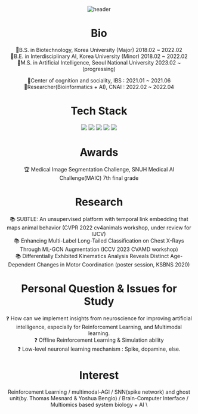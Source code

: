 <div align="center">
  
![header](https://capsule-render.vercel.app/api?type=waving&color=gradient&customColorList=1&height=300&section=header&text=SoHyung%20Kim&fontSize=90&fontColor=404040&animation=fadeIn)  

# Bio
🏫B.S. in Biotechnology, Korea University (Major)  2018.02 ~ 2022.02  
🏫B.E. in Interdisciplinary AI, Korea University (Minor)  2018.02 ~ 2022.02  
🏫M.S. in Artificial Intelligence, Seoul National University 2023.02 ~ (progressing)
  
🏢Center of cognition and sociality, IBS : 2021.01 ~ 2021.06  
🏢Researcher(Bioinformatics + AI), CNAI : 2022.02 ~ 2022.04  

# Tech Stack
<img src="https://img.shields.io/badge/Python-3766AB?style=flat-square&logo=Python&logoColor=white"/></a>
<img src="https://img.shields.io/badge/C-9999FF?style=flat-square&logo=C&logoColor=white"/></a>
<img src="https://img.shields.io/badge/MATLAB-3152A0?style=flat-square&logo=MATLAB&logoColor=white"/></a>
<img src="https://img.shields.io/badge/Linux-FCC624?style=flat-square&logo=Linux&logoColor=white"/></a>
<img src="https://img.shields.io/badge/C-E95420?style=flat-square&logo=Ubuntu&logoColor=white"/></a>

# Awards 
🏆 Medical Image Segmentation Challenge, SNUH Medical AI Challenge(MAIC) 7th final grade

# Research
📚 SUBTLE: An unsupervised platform with temporal link embedding that maps animal behavior (CVPR 2022 cv4animals workshop, under review for IJCV)  
📚 Enhancing Multi-Label Long-Tailed Classification on Chest X-Rays Through ML-GCN Augmentation (ICCV 2023 CVAMD workshop)  
📚 Differentially Exhibited Kinematics Analysis Reveals Distinct Age-Dependent Changes in Motor Coordination (poster session, KSBNS 2020)  


# Personal Question & Issues for Study
❓ How can we implement insights from neuroscience for improving artificial intelligence, especially for Reinforcement Learning, and Multimodal learning.  
❓ Offline Reinforcement Learning & Simulation ability   
❓ Low-level neuronal learning mechanism : Spike, dopamine, else.  


# Interest
Reinforcement Learning / multimodal-AGI / SNN(spike network) and ghost unit(by. Thomas Mesnard & Yoshua Bengio) / Brain-Computer Interface / Multiomics based system biology + AI 
\
</div>
